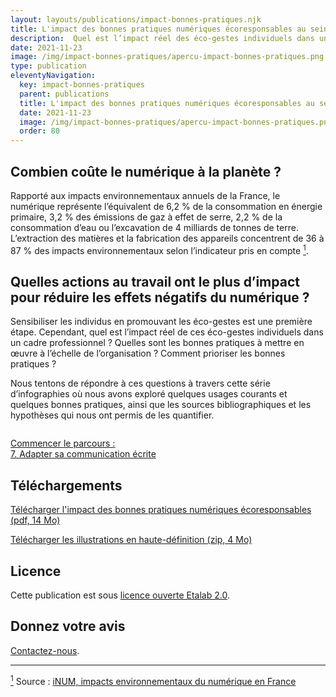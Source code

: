 ```yaml
---
layout: layouts/publications/impact-bonnes-pratiques.njk
title: L'impact des bonnes pratiques numériques écoresponsables au sein de votre organisation
description:  Quel est l’impact réel des éco-gestes individuels dans un cadre professionnel ? Quelles sont les bonnes pratiques à mettre en œuvre à l’échelle de l’organisation ? Comment prioriser les bonnes pratiques ?
date: 2021-11-23
image: /img/impact-bonnes-pratiques/apercu-impact-bonnes-pratiques.png
type: publication
eleventyNavigation:
  key: impact-bonnes-pratiques
  parent: publications
  title: L'impact des bonnes pratiques numériques écoresponsables au sein de votre organisation
  date: 2021-11-23
  image: /img/impact-bonnes-pratiques/apercu-impact-bonnes-pratiques.png
  order: 80
---
```


## Combien coûte le numérique à la planète ?

Rapporté aux impacts environnementaux annuels de la France, le numérique représente l’équivalent de 6,2 % de la consommation en énergie primaire, 3,2 % des émissions de gaz à effet de serre, 2,2 % de la consommation d’eau ou l’excavation de 4 milliards de tonnes de terre. L’extraction des matières et la fabrication des appareils concentrent de 36 à 87 % des impacts environnementaux selon l’indicateur pris en compte <a href="#source-1" id="ancre-1"><sup>1</sup></a>.

## Quelles actions au travail ont le plus d’impact pour réduire les effets négatifs du numérique ?

Sensibiliser les individus en promouvant les éco-gestes est une première étape. Cependant, quel est l’impact réel de ces éco-gestes individuels dans un cadre professionnel ? Quelles sont les bonnes pratiques à mettre en œuvre à l’échelle de l’organisation ? Comment prioriser les bonnes pratiques ?

Nous tentons de répondre à ces questions à travers cette série d’infographies où nous avons exploré quelques usages courants et quelques bonnes pratiques, ainsi que les sources bibliographiques et les hypothèses qui nous ont permis de les quantifier.

<p><img src="/img/impact-bonnes-pratiques/sd/impact-bonnes-pratiques.png" class="fr-responsive-img" alt="" /></p>

<nav>
  <a class="fr-link fr-fi-arrow-right-line fr-link--icon-right" href="/publications/impact-bonnes-pratiques/bonne-pratique-7-adapter-sa-communication-ecrite/">Commencer le parcours :<br />7. Adapter sa communication écrite</a>
</nav>

## Téléchargements

<a href="/docs/2021/impact-bonnes-pratiques-numeriques-ecoresponsables.pdf" class="fr-link fr-fi-download-line fr-link--icon-left">Télécharger l'impact des bonnes pratiques numériques écoresponsables (pdf, 14 Mo)</a>

<a href="/img/impact-bonnes-pratiques/hd/impact-bonnes-pratiques-numeriques-ecoresponsables.zip" class="fr-link fr-fi-download-line fr-link--icon-left">Télécharger les illustrations en haute-définition (zip, 4 Mo)</a>

## Licence

Cette publication est sous [licence ouverte Etalab 2.0](https://www.etalab.gouv.fr/licence-ouverte-open-licence).

## Donnez votre avis

[Contactez-nous](/contact).

<hr>

<a href="#ancre-1" id="source-1"><sup>1</sup></a> Source : [iNUM, impacts environnementaux du numérique en France](https://www.greenit.fr/impacts-environnementaux-du-numerique-en-france/)
